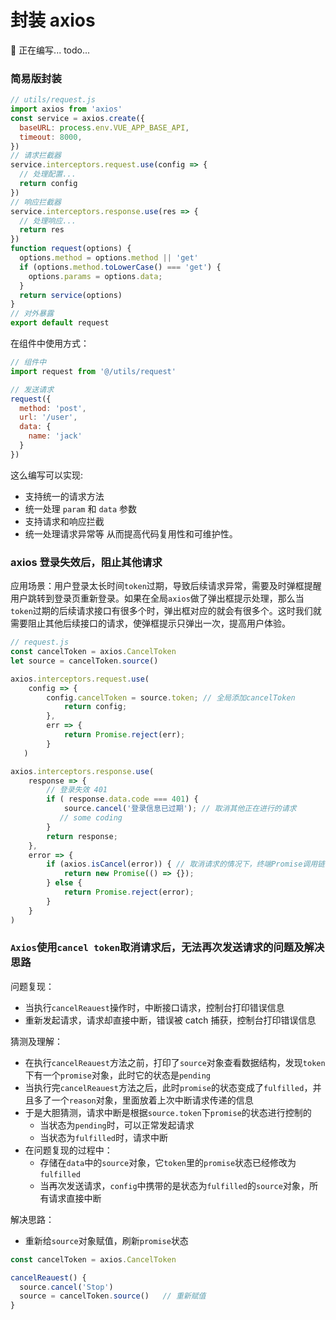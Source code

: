 # 封装 axios

🔴 正在编写...
todo...

### 简易版封装

```JavaScript
// utils/request.js
import axios from 'axios'
const service = axios.create({
  baseURL: process.env.VUE_APP_BASE_API,
  timeout: 8000,
})
// 请求拦截器
service.interceptors.request.use(config => {
  // 处理配置...
  return config
})
// 响应拦截器
service.interceptors.response.use(res => {
  // 处理响应...
  return res
})
function request(options) {
  options.method = options.method || 'get'
  if (options.method.toLowerCase() === 'get') {
    options.params = options.data;
  }
  return service(options)
}
// 对外暴露
export default request
```

在组件中使用方式：

```JavaScript
// 组件中
import request from '@/utils/request'

// 发送请求
request({
  method: 'post',
  url: '/user',
  data: {
    name: 'jack'
  }
})
```

这么编写可以实现:

-   支持统一的请求方法
-   统一处理 `param` 和 `data` 参数
-   支持请求和响应拦截
-   统一处理请求异常等
    从而提高代码复用性和可维护性。

### axios 登录失效后，阻止其他请求

应用场景：用户登录太长时间`token`过期，导致后续请求异常，需要及时弹框提醒用户跳转到登录页重新登录。如果在全局`axios`做了弹出框提示处理，那么当`token`过期的后续请求接口有很多个时，弹出框对应的就会有很多个。这时我们就需要阻止其他后续接口的请求，使弹框提示只弹出一次，提高用户体验。

```JavaScript
// request.js
const cancelToken = axios.CancelToken
let source = cancelToken.source()

axios.interceptors.request.use(
    config => {
        config.cancelToken = source.token; // 全局添加cancelToken
            return config;
        },
        err => {
            return Promise.reject(err);
        }
   )

axios.interceptors.response.use(
    response => {
        // 登录失效 401
        if ( response.data.code === 401) {
            source.cancel('登录信息已过期'); // 取消其他正在进行的请求
           // some coding
        }
        return response;
    },
    error => {
        if (axios.isCancel(error)) { // 取消请求的情况下，终端Promise调用链
            return new Promise(() => {});
        } else {
            return Promise.reject(error);
        }
    }
)
```

### `Axios`使用`cancel token`取消请求后，无法再次发送请求的问题及解决思路

问题复现：

-   当执行`cancelReauest`操作时，中断接口请求，控制台打印错误信息
-   重新发起请求，请求却直接中断，错误被 catch 捕获，控制台打印错误信息

猜测及理解：

-   在执行`cancelReauest`方法之前，打印了`source`对象查看数据结构，发现`token`下有一个`promise`对象，此时它的状态是`pending`
-   当执行完`cancelReauest`方法之后，此时`promise`的状态变成了`fulfilled`，并且多了一个`reason`对象，里面放着上次中断请求传递的信息
-   于是大胆猜测，请求中断是根据`source.token`下`promise`的状态进行控制的
    -   当状态为`pending`时，可以正常发起请求
    -   当状态为`fulfilled`时，请求中断
-   在问题复现的过程中：
    -   存储在`data`中的`source`对象，它`token`里的`promise`状态已经修改为`fulfilled`
    -   当再次发送请求，`config`中携带的是状态为`fulfilled`的`source`对象，所有请求直接中断

解决思路：

-   重新给`source`对象赋值，刷新`promise`状态

```JavaScript
const cancelToken = axios.CancelToken

cancelReauest() {
  source.cancel('Stop')
  source = cancelToken.source()   // 重新赋值
}
```

